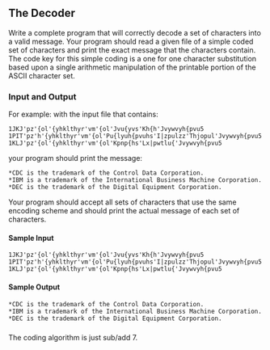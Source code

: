 ## The Decoder 

Write a complete program that will correctly decode a set of characters into a valid message. Your program should read a given file of a simple coded set of characters and print the exact message that the characters contain. The code key for this simple coding is a one for one character substitution based upon a single arithmetic manipulation of the printable portion of the ASCII character set.

### Input and Output

For example: with the input file that contains:

	1JKJ'pz'{ol'{yhklthyr'vm'{ol'Jvu{yvs'Kh{h'Jvywvyh{pvu5
	1PIT'pz'h'{yhklthyr'vm'{ol'Pu{lyuh{pvuhs'I|zpulzz'Thjopul'Jvywvyh{pvu5
	1KLJ'pz'{ol'{yhklthyr'vm'{ol'Kpnp{hs'Lx|pwtlu{'Jvywvyh{pvu5

your program should print the message:

	*CDC is the trademark of the Control Data Corporation.
	*IBM is a trademark of the International Business Machine Corporation.
	*DEC is the trademark of the Digital Equipment Corporation.

Your program should accept all sets of characters that use the same encoding scheme and should print the actual message of each set of characters.

#### Sample Input

	1JKJ'pz'{ol'{yhklthyr'vm'{ol'Jvu{yvs'Kh{h'Jvywvyh{pvu5
	1PIT'pz'h'{yhklthyr'vm'{ol'Pu{lyuh{pvuhs'I|zpulzz'Thjopul'Jvywvyh{pvu5
	1KLJ'pz'{ol'{yhklthyr'vm'{ol'Kpnp{hs'Lx|pwtlu{'Jvywvyh{pvu5

#### Sample Output

	*CDC is the trademark of the Control Data Corporation.
	*IBM is a trademark of the International Business Machine Corporation.
	*DEC is the trademark of the Digital Equipment Corporation.

###
The coding algorithm is just sub/add 7.
